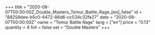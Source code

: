 +++
title = "2020-08-07T00:00:00Z_Double_Masters_Temur_Battle_Rage_[en]_false"
id = "88258dee-b5c0-4472-86d6-cc534c32fe27"
date = "2020-08-07T00:00:00Z"
name = "Temur Battle Rage"
lang = ["en"]
price = "0.13"
quantity = 4
foil = false
set = "Double Masters"
+++
